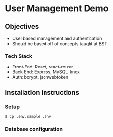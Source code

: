 # User Management Demo

## Objectives

- User based management and authentication
- Should be based off of concepts taught at BST

### Tech Stack

- Front-End: React, react-router
- Back-End: Express, MySQL, knex
- Auth: bcrypt, jsonwebtoken

## Installation Instructions

### Setup

```
$ cp .env.sample .env
```

### Database configuration
